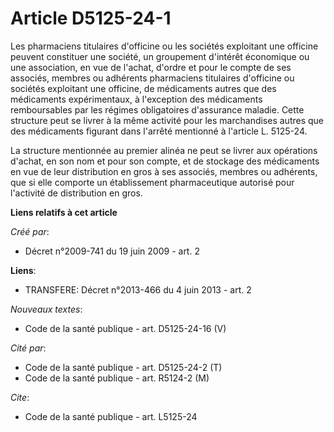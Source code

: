 # Article D5125-24-1

Les pharmaciens titulaires d'officine ou les sociétés exploitant une officine peuvent constituer une société, un groupement
d'intérêt économique ou une association, en vue de l'achat, d'ordre et pour le compte de ses associés, membres ou adhérents
pharmaciens titulaires d'officine ou sociétés exploitant une officine, de médicaments autres que des médicaments
expérimentaux, à l'exception des médicaments remboursables par les régimes obligatoires d'assurance maladie. Cette structure
peut se livrer à la même activité pour les marchandises autres que des médicaments figurant dans l'arrêté mentionné à
l'article L. 5125-24. 

La structure mentionnée au premier alinéa ne peut se livrer aux opérations d'achat, en son nom et pour son compte, et de
stockage des médicaments en vue de leur distribution en gros à ses associés, membres ou adhérents, que si elle comporte un
établissement pharmaceutique autorisé pour l'activité de distribution en gros.

**Liens relatifs à cet article**

_Créé par_:

  - Décret n°2009-741 du 19 juin 2009 - art. 2

**Liens**:

  - TRANSFERE: Décret n°2013-466 du 4 juin 2013 - art. 2

_Nouveaux textes_:

  - Code de la santé publique - art. D5125-24-16 (V)

_Cité par_:

  - Code de la santé publique - art. D5125-24-2 (T)
  - Code de la santé publique - art. R5124-2 (M)

_Cite_:

  - Code de la santé publique - art. L5125-24
